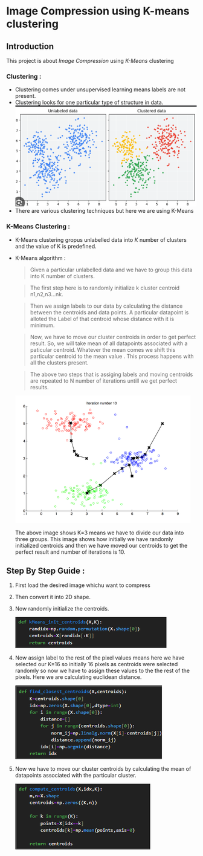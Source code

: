# Image Compression using K-means clustering 
## Introduction 
This project is about *Image Compression* using *K-Means* clustering
### Clustering :
- Clustering comes under unsupervised learning means labels are not present.
- Clustering looks for one particular type of structure in data.
  ![](https://github.com/Srishti002/Image-Compression-using-K-means-clustering/blob/main/Images/Screenshot%202024-11-04%20154243.png)
- There are various clustering techniques but here we are using K-Means

### K-Means Clustering :
- K-Means clustering gropus unlabelled data into *K* number of clusters and the value of K is predefined.
- K-Means algorithm :
  
  > Given a particular unlabelled data and we have to group this data into K number of clusters.
  
  > The first step here is to randomly initialize k cluster centroid n1,n2,n3...nk.

  > Then we assign labels to our data by calculating the distance between the centroids and data points. A particular datapoint is alloted the Label of that centroid whose distance with it is minimum.
  
  > Now, we have to move our cluster centroids in order to get perfect result. So, we will take mean of all datapoints associated with a paticular centroid. Whatever the mean comes we shift this particular centroid to the mean value . This process happens with all the clusters present.

  > The above two steps that is assiging labels and moving centroids are repeated to N number of iterations untill we get perfect results.

  ![](https://github.com/Srishti002/Image-Compression-using-K-means-clustering/blob/main/Images/Screenshot%202024-11-04%20160532.png)

  The above image shows K=3 means we have to divide our data into three groups. This image shows how initially we have randomly initialized centroids and then we have moved our centroids to get the perfect result and number of iterations is 10.

## Step By Step Guide :

1. First load the desired image whichu want to compress
2. Then convert it into 2D shape.
3. Now randomly initialize the centroids.
   
   ![](https://github.com/Srishti002/Image-Compression-using-K-means-clustering/blob/main/Images/Screenshot%202024-11-04%20164657.png)

4. Now assign label to the rest of the pixel values means here we have selected our K=16 so initially 16 pixels as centroids were selected randomly so now we have to assign these values to the the rest of the pixels. Here we are calculating euclidean distance.

   ![](https://github.com/Srishti002/Image-Compression-using-K-means-clustering/blob/main/Images/Screenshot%202024-11-04%20164847.png)

6. Now we have to move our cluster centroids by calculating the mean of datapoints associated with the particular cluster.

   ![](https://github.com/Srishti002/Image-Compression-using-K-means-clustering/blob/main/Images/Screenshot%202024-11-04%20170251.png)
